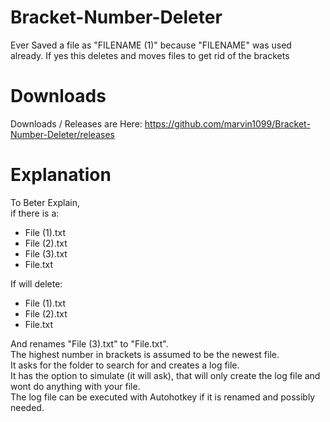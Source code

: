 # Bracket-Number-Deleter
Ever Saved a file as "FILENAME (1)" because "FILENAME" was used already. If yes this deletes and moves files to get rid of the brackets

# Downloads
Downloads / Releases are Here:
https://github.com/marvin1099/Bracket-Number-Deleter/releases

# Explanation
To Beter Explain,        
if there is a:
- File (1).txt
- File (2).txt
- File (3).txt
- File.txt

If will delete:
- File (1).txt
- File (2).txt
- File.txt

And renames "File (3).txt" to "File.txt".       
The highest number in brackets is assumed to be the newest file.      
It asks for the folder to search for and creates a log file.      
It has the option to simulate (it will ask), that will only create the log file and wont do anything with your file.      
The log file can be executed with Autohotkey if it is renamed and possibly needed.        
